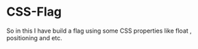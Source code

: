 # CSS-Flag
So in this I have build a flag using some CSS properties like float , positioning and etc.
